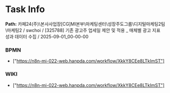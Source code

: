 # Task Info

**Path:** 카페24(주)\본사사업장\[CG]MI본부\마케팅센터\성장주도그룹\디지털마케팅2팀\마케팅2 / swchoi / [325788] 기존 광고주 업세일 제안 및 적용 _ 매체별 광고 지표 성과 데이터 수집 / 2025-09-01_00-00-00

### BPMN
- ["https://n8n-mi-022-web.hanpda.com/workflow/XkkY8CEe8LTkImST"]

### WIKI
- ["https://n8n-mi-022-web.hanpda.com/workflow/XkkY8CEe8LTkImST"]

